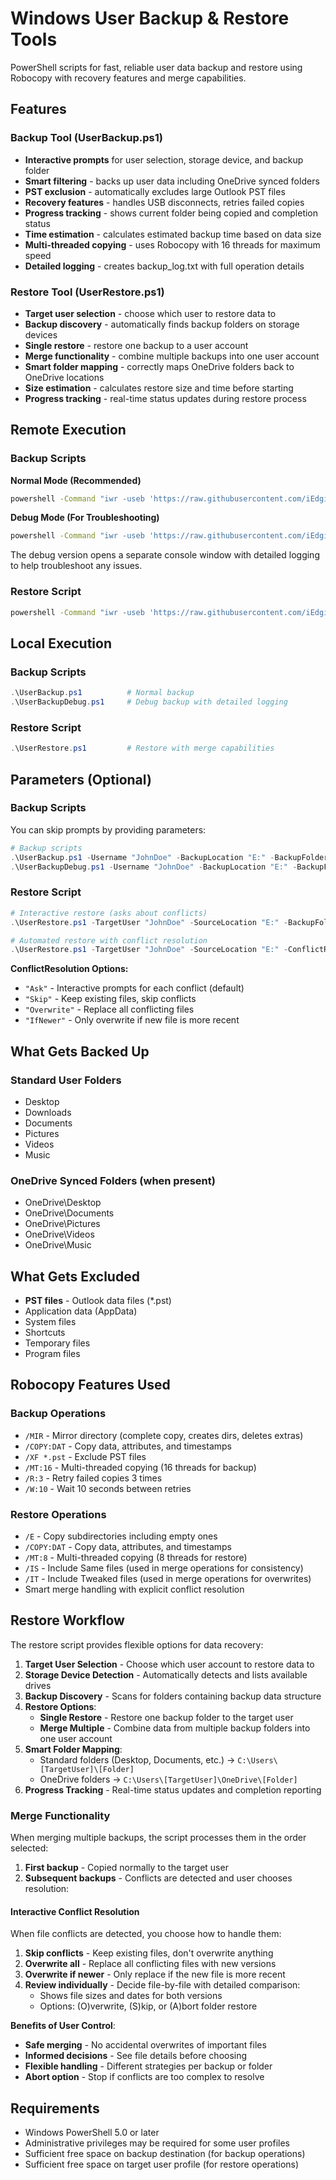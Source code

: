 # Windows User Backup & Restore Tools

PowerShell scripts for fast, reliable user data backup and restore using Robocopy with recovery features and merge capabilities.

## Features

### Backup Tool (UserBackup.ps1)
- **Interactive prompts** for user selection, storage device, and backup folder
- **Smart filtering** - backs up user data including OneDrive synced folders
- **PST exclusion** - automatically excludes large Outlook PST files
- **Recovery features** - handles USB disconnects, retries failed copies
- **Progress tracking** - shows current folder being copied and completion status
- **Time estimation** - calculates estimated backup time based on data size
- **Multi-threaded copying** - uses Robocopy with 16 threads for maximum speed
- **Detailed logging** - creates backup_log.txt with full operation details

### Restore Tool (UserRestore.ps1)
- **Target user selection** - choose which user to restore data to
- **Backup discovery** - automatically finds backup folders on storage devices
- **Single restore** - restore one backup to a user account
- **Merge functionality** - combine multiple backups into one user account
- **Smart folder mapping** - correctly maps OneDrive folders back to OneDrive locations
- **Size estimation** - calculates restore size and time before starting
- **Progress tracking** - real-time status updates during restore process

## Remote Execution

### Backup Scripts

**Normal Mode (Recommended)**
```cmd
powershell -Command "iwr -useb 'https://raw.githubusercontent.com/iEdgir01/windows_tools/main/UserBackup.ps1' | iex"
```

**Debug Mode (For Troubleshooting)**
```cmd
powershell -Command "iwr -useb 'https://raw.githubusercontent.com/iEdgir01/windows_tools/main/UserBackupDebug.ps1' | iex"
```

The debug version opens a separate console window with detailed logging to help troubleshoot any issues.

### Restore Script

```cmd
powershell -Command "iwr -useb 'https://raw.githubusercontent.com/iEdgir01/windows_tools/main/UserRestore.ps1' | iex"
```

## Local Execution

### Backup Scripts
```powershell
.\UserBackup.ps1          # Normal backup
.\UserBackupDebug.ps1     # Debug backup with detailed logging
```

### Restore Script
```powershell
.\UserRestore.ps1         # Restore with merge capabilities
```

## Parameters (Optional)

### Backup Scripts
You can skip prompts by providing parameters:

```powershell
# Backup scripts
.\UserBackup.ps1 -Username "JohnDoe" -BackupLocation "E:" -BackupFolder "Backup_2024"
.\UserBackupDebug.ps1 -Username "JohnDoe" -BackupLocation "E:" -BackupFolder "Backup_2024"
```

### Restore Script
```powershell
# Interactive restore (asks about conflicts)
.\UserRestore.ps1 -TargetUser "JohnDoe" -SourceLocation "E:" -BackupFolders @("Backup_2024", "Backup_2023")

# Automated restore with conflict resolution
.\UserRestore.ps1 -TargetUser "JohnDoe" -SourceLocation "E:" -ConflictResolution "IfNewer"
```

**ConflictResolution Options:**
- `"Ask"` - Interactive prompts for each conflict (default)
- `"Skip"` - Keep existing files, skip conflicts
- `"Overwrite"` - Replace all conflicting files
- `"IfNewer"` - Only overwrite if new file is more recent

## What Gets Backed Up

### Standard User Folders
- Desktop
- Downloads
- Documents
- Pictures
- Videos
- Music

### OneDrive Synced Folders (when present)
- OneDrive\Desktop
- OneDrive\Documents
- OneDrive\Pictures
- OneDrive\Videos
- OneDrive\Music

## What Gets Excluded

- **PST files** - Outlook data files (*.pst)
- Application data (AppData)
- System files
- Shortcuts
- Temporary files
- Program files

## Robocopy Features Used

### Backup Operations
- `/MIR` - Mirror directory (complete copy, creates dirs, deletes extras)
- `/COPY:DAT` - Copy data, attributes, and timestamps
- `/XF *.pst` - Exclude PST files
- `/MT:16` - Multi-threaded copying (16 threads for backup)
- `/R:3` - Retry failed copies 3 times
- `/W:10` - Wait 10 seconds between retries

### Restore Operations
- `/E` - Copy subdirectories including empty ones
- `/COPY:DAT` - Copy data, attributes, and timestamps
- `/MT:8` - Multi-threaded copying (8 threads for restore)
- `/IS` - Include Same files (used in merge operations for consistency)
- `/IT` - Include Tweaked files (used in merge operations for overwrites)
- Smart merge handling with explicit conflict resolution

## Restore Workflow

The restore script provides flexible options for data recovery:

1. **Target User Selection** - Choose which user account to restore data to
2. **Storage Device Detection** - Automatically detects and lists available drives
3. **Backup Discovery** - Scans for folders containing backup data structure
4. **Restore Options**:
   - **Single Restore** - Restore one backup folder to the target user
   - **Merge Multiple** - Combine data from multiple backup folders into one user account
5. **Smart Folder Mapping**:
   - Standard folders (Desktop, Documents, etc.) → `C:\Users\[TargetUser]\[Folder]`
   - OneDrive folders → `C:\Users\[TargetUser]\OneDrive\[Folder]`
6. **Progress Tracking** - Real-time status updates and completion reporting

### Merge Functionality

When merging multiple backups, the script processes them in the order selected:

1. **First backup** - Copied normally to the target user
2. **Subsequent backups** - Conflicts are detected and user chooses resolution:

#### **Interactive Conflict Resolution**

When file conflicts are detected, you choose how to handle them:

1. **Skip conflicts** - Keep existing files, don't overwrite anything
2. **Overwrite all** - Replace all conflicting files with new versions
3. **Overwrite if newer** - Only replace if the new file is more recent
4. **Review individually** - Decide file-by-file with detailed comparison:
   - Shows file sizes and dates for both versions
   - Options: (O)verwrite, (S)kip, or (A)bort folder restore

**Benefits of User Control**:
- **Safe merging** - No accidental overwrites of important files
- **Informed decisions** - See file details before choosing
- **Flexible handling** - Different strategies per backup or folder
- **Abort option** - Stop if conflicts are too complex to resolve

## Requirements

- Windows PowerShell 5.0 or later
- Administrative privileges may be required for some user profiles
- Sufficient free space on backup destination (for backup operations)
- Sufficient free space on target user profile (for restore operations)